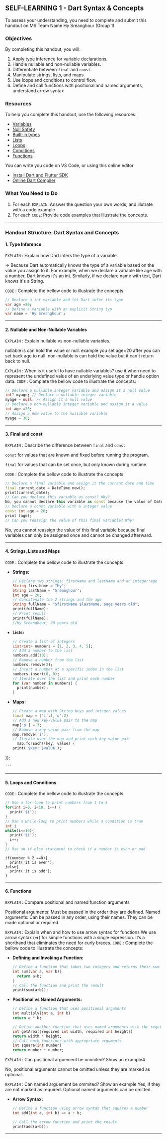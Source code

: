 
## **SELF-LEARNING 1 - Dart Syntax & Concepts**
 
To assess your understanding, you need to complete and submit this handout on MS Team
Name Hy Sreanghour (Group 1)
### **Objectives**
By completing this handout, you will:
1. Apply type inference for variable declarations.
2. Handle nullable and non-nullable variables.
3. Differentiate between `final` and `const`.
4. Manipulate strings, lists, and maps.
5. Use loops and conditions to control flow.
6. Define and call functions with positional and named arguments, understand arrow syntax 


### **Resources**
To help you complete this handout, use the following resources:
- [Variables](https://dart.dev/language/variables)
- [Null Safety](https://dart.dev/null-safety)
- [Built-in types](https://dart.dev/language/built-in-types)
- [Lists](https://dart.dev/language/collections)
- [Loops](https://dart.dev/language/loops)
- [Conditions](https://dart.dev/language/branches)
- [Functions](https://dart.dev/guides/language/language-tour#functions)

You can write you code on VS Code, or using this online editor
- [Install Dart and Flutter SDK](https://docs.flutter.dev/get-started/install)
- [Online Dart Compiler](https://dartpad.dev/)

### **What You Need to Do**
1. For each `EXPLAIN`: Answer the question your own words, and illutrate with a code example
2. For each `CODE`: Provide code examples that illustrate the concepts.
---

### **Handout Structure: Dart Syntax and Concepts**

#### **1. Type Inference**


`EXPLAIN` : Explain how Dart infers the type of a variable.

=> Because Dart automatically knows the type of a variable based on the value you assign to it. For example, when we declare a variable like age with a number, Dart knows it's an int. Similarly, if we declare name with text, Dart knows it's a String.

`CODE` : Complete the bellow code to illustrate the concepts:

  ```dart
// Declare a int variable and let Dart infer its type
var age =20;
// Define a variable with an explicit String typ
var name = 'Hy Sreanghour';
  ```

---

#### **2. Nullable and Non-Nullable Variables**

`EXPLAIN` : Explain nullable vs non-nullable variables.

nullable is can hold the value or null. example you set age=20 after you can set back age to null.
non-nullable is can hold the value but it can't return back to null.

`EXPLAIN` : When is it useful to have nullable variables?
use it when need to represent the undefined value of an underlying value type or handle option data.
`CODE` : Complete the bellow code to illustrate the concepts:

  ```dart
// Declare a nullable integer variable and assign it a null value
int? myage; // Declare a nullable integer variable
myage = null; // Assign it a null value
// Declare a non-nullable integer variable and assign it a value
int age =20;
// Assign a new value to the nullable variable
myage = 30;
  ```

---

#### **3. Final and const**

`EXPLAIN` : Describe the difference between `final` and `const`.

`const` for values that are known and fixed before running the program.
<!-- need to value when runtime -->
`final` for values that can be set once, but only known during runtime.
<!-- need value after running time -->

`CODE` : Complete the bellow code to illustrate the concepts:


  ```dart
// Declare a final variable and assign it the current date and time
final current_date = DateTime.now();
print(current_date);
// Can you declare this variable as const? Why?
  No, you cannot declare this variable as const because the value of DateTime.now() is determined at runtime, not at compile time.
// Declare a const variable with a integer value
const int age = 20;
print (age);
// Can you reassign the value of this final variable? Why?
  ```
  No, you cannot reassign the value of this final variable because final variables can only be assigned once and cannot be changed afterward.

---

#### **4. Strings, Lists and Maps**

`CODE` : Complete the bellow code to illustrate the concepts:

  - **Strings:**
    ```dart
    // Declare two strings: firstName and lastName and an integer:age
    String firstName = "Hy";
    String lastName = "Sreanghour";
    int age = 20;
    // Concatenate the 2 strings and the age 
    String fullName = "$firstName $lastName, $age years old";
    print(fullName);
    // Print result
    print(fullName);
    //Hy Sreanghour, 20 years old
    ```

  - **Lists:**
    ```dart
    // Create a list of integers 
    List<int> numbers = [1, 2, 3, 4, 5];
    // Add a number to the list
    numbers.add(10);
    // Remove a number from the list
    numbers.remove(2);
    // Insert a number at a specific index in the list
    numbers.insert(0, 0);
    // Iterate over the list and print each number
    for (var number in numbers) {
      print(number);
    }
    ```

  - **Maps:**
    ```dart
    // Create a map with String keys and integer values
    final map = {'i':1,'o':2}
    // Add a new key-value pair to the map
    map['p'] = 3;
    // Remove a key-value pair from the map
    map.remove('i');
    // Iterate over the map and print each key-value pair
      map.forEach((key, value) {
    print('$key: $value');
  });
  
    ```

---

#### **5. Loops and Conditions**

`CODE` : Complete the bellow code to illustrate the concepts:

  ```dart
  // Use a for-loop to print numbers from 1 to 5
  for(int i=0, i<10, i++) {
    print('$i');
  }
  // Use a while-loop to print numbers while a condition is true
  int i
  while(i<=10){
    print('$i');
    i++;
  }
  // Use an if-else statement to check if a number is even or odd
  ```
    if(number % 2 ==0){
      print('it is even');
    }else{
      print('it is odd');
    }
---

#### **6. Functions**

`EXPLAIN` : Compare positional and named function arguments

Positional arguments: Must be passed in the order they are defined.
Named arguments: Can be passed in any order, using their names. They can be made optional or required.

`EXPLAIN` : Explain when and how to use arrow syntax for functions
We use arrow syntax (=>) for simple functions with a single expression. It’s a shorthand that eliminates the need for curly braces.
`CODE` : Complete the bellow code to illustrate the concepts:

  - **Defining and Invoking a Function:**
    ```dart
    // Define a function that takes two integers and returns their sum
    int sum(var a, var b){
      return a+b;
    }
    // Call the function and print the result
    print(sum(a+b));
    ```

  - **Positional vs Named Arguments:**
    ```dart
    // Define a function that uses positional arguments
    int multiply(int a, int b) 
    return a * b;

    // Define another function that uses named arguments with the required keyword (ex: getArea with rectangle arguments)
    int getArea({required int width, required int height})
    return width * height;
    // Call both functions with appropriate arguments
    int square(int number)
    return number * number;

    ```

`EXPLAIN` : Can positional arguement be ommited? Show an example4

No, positional arguments cannot be omitted unless they are marked as optional.

`EXPLAIN` : Can named arguement be ommited? Show an example
Yes, if they are not marked as required. Optional named arguments can be omitted.

  - **Arrow Syntax:**
    ```dart
    // Define a function using arrow syntax that squares a number
    int add(int a, int b) => a + b;

    // Call the arrow function and print the result
    print(add(a+b));
    ```

---
 